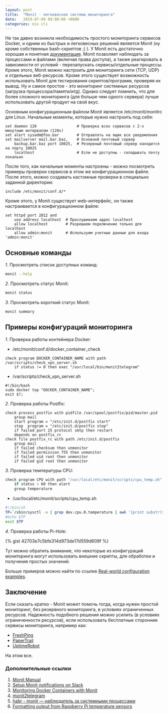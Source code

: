 ```yaml
---
layout: post
title:  "Monit - легковесная система мониторинга"
date:   2019-07-09 09:00:00 +0800
categories: nix cli
---
```


Не так давно возникла необходимость простого мониторинга сервисов Docker, и одним из быстрых и легковесных решений является Monit (ну кроме собственных bash-скриптов ;) ). У Monit есть достаточно хорошая и понятная [документация](https://mmonit.com/monit/documentation/monit.html). Monit позволяет наблюдать за процессами и файлами (включая права доступа), а также реагировать в зависимости от условий - перезапускать сервисы/отдельные процессы. Кроме этого, Monit можно настроить для мониторинга cети (TCP, UDP) и отдельных веб-ресурсов. Кроме этого существует возможность использовать Monit для тестирования скриптов/программ, проверяя их вывод. Ну и самое простое - это мониторинг системных ресурсов (загрузка процессора/памяти/итд). Однако следует помнить, что для более сложного мониторинга (для больше чем одного сервера) лучше использовать другой продукт на свой вкус.

Основным конфигурационным файлом Monit является /etc/monit/monitrc для Linux. Начальные моменты, которые нужно настроить под себя:

  ```
  set daemon 120                  # Проверка всех сервисов с 2-х минутным интервалом (120s)
  set alert sysadm@foo.bar        # Отправлять на ящик все уведомления
  set mailserver mail.bar.baz,    # Основной почтовый сервер
      backup.bar.baz port 10025,  # Резервный почтовый сервер находится на порту 10025
      localhost                   # Если не доступны - складывать почту локально
  ```

После того, как начальные моменты настроены - можно посмотреть примеры проверки сервисов в этом же конфигурационном файле. После этого, можно создавать кастомные проверки в специально заданной директории:

  ```
  include /etc/monit/conf.d/*
  ```

Кроме этого, у Monit существует web-интерфейс, он также настраивается в конфигурационном файле:

  ```
  set httpd port 2812 and
      use address localhost  # Прослушиваем адрес localhost
      allow localhost        # Разрешаем подключение только для localhost
      allow admin:monit      # Используем учетные данные для входа 'admin:monit'
  ```

## Основные команды

*1*. Просмотреть список доступных команд:

  ```sh
  monit --help
  ```

*2*. Просмотреть статус Monit:

  ```sh
  monit status
  ```

*3*. Просмотреть короткий статус Monit:

  ```sh
  monit summary
  ```

## Примеры конфигураций мониторинга

*1*. Проверка работы контейнера Docker:

  * /etc/monit/conf.d/docker_container_check

  ```
  check program DOCKER_CONTAINER_NAME with path /var/scripts/check_vpn_server.sh
      if status != 0 then exec "/usr/local/bin/monit2telegram"
  ```

  * /var/scripts/check_vpn_server.sh

  ```
  #!/bin/bash
  sudo docker top "DOCKER_CONTAINER_NAME";
  exit $?;
  ```

*2*. Проверка работы Postfix:

  ```
  check process postfix with pidfile /var/spool/postfix/pid/master.pid
      group mail
      start program = "/etc/init.d/postfix start"
      stop  program = "/etc/init.d/postfix stop"
      if failed port 25 protocol smtp then restart
      depends on postfix_rc
  check file postfix_rc with path /etc/init.d/postfix
      group mail
      if failed checksum then unmonitor
      if failed permission 755 then unmonitor
      if failed uid root then unmonitor
      if failed gid root then unmonitor
  ```

*3*. Проверка температуры CPU:

  ```sh
  check program CPU with path "/usr/local/etc/monit/scripts/cpu_temp.sh"
      if status > 60 then alert
      group temperature
  ```

  * /usr/local/etc/monit/scripts/cpu_temp.sh

  ```sh
  #!/bin/sh
  TP=`/sbin/sysctl -a | grep dev.cpu.0.temperature | awk '{print substr($2,0,2)}'`
  #echo $TP
  exit $TP
  ```

*4*. Проверка работы Pi-Hole:

  {% gist 42703e7c5bfe314d973de17d559d609f %}

Тут можно обратить внимание, что некоторые из конфигураций мониторинга могут использовать внешние скрипты, для обработки и получения простых значений.

Больше примеров можно найти по ссылке [Real-world configuration examples](https://mmonit.com/wiki/Monit/ConfigurationExamples).

## Заключение

Если сказать кратко - Monit может помочь тогда, когда нужен простой мониторинг, без резервного мониторинга, в условиях ограниченных ресурсов. Надежность подобного решения можно усилить (в условиях ограниченности ресурсов), если использовать бесплатные сторонние сервисы мониторинга, например как:
* [FreshPing](https://freshping.io)
* [PaperTrail](https://www.papertrail.com)
* [UptimeRobot](https://uptimerobot.com)

На этом все.

### Дополнительные ссылки

1. [Monit Manual](https://mmonit.com/monit/documentation/monit.html)
2. [Setup Monit notifications on Slack](https://www.ombulabs.com/blog/monit/slack/setup-monit-notifications-on-slack.html)
3. [Monitoring Docker Containers with Monit
](http://the-frey.github.io/2014/08/18/monitoring-docker-containers-with-monit)
4. [monit2telegram](https://github.com/matriphe/monit2telegram)
5. [habr - monit — наблюдатель за системными процессами](https://habr.com/ru/post/73506/)
6. [Formatting output from Raspberry Pi temperature sensors](http://kernelreloaded.com/formatting-output-from-raspberry-pi-temperature-sensors/)
